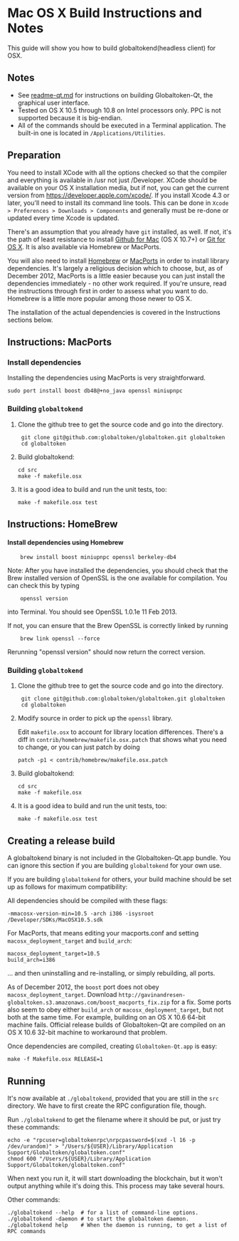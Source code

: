 Mac OS X Build Instructions and Notes
====================================
This guide will show you how to build globaltokend(headless client) for OSX.

Notes
-----

* See [readme-qt.md](readme-qt.md) for instructions on building Globaltoken-Qt, the
graphical user interface.
* Tested on OS X 10.5 through 10.8 on Intel processors only. PPC is not
supported because it is big-endian.
* All of the commands should be executed in a Terminal application. The
built-in one is located in `/Applications/Utilities`.

Preparation
-----------

You need to install XCode with all the options checked so that the compiler
and everything is available in /usr not just /Developer. XCode should be
available on your OS X installation media, but if not, you can get the
current version from https://developer.apple.com/xcode/. If you install
Xcode 4.3 or later, you'll need to install its command line tools. This can
be done in `Xcode > Preferences > Downloads > Components` and generally must
be re-done or updated every time Xcode is updated.

There's an assumption that you already have `git` installed, as well. If
not, it's the path of least resistance to install [Github for Mac](https://mac.github.com/)
(OS X 10.7+) or
[Git for OS X](https://code.google.com/p/git-osx-installer/). It is also
available via Homebrew or MacPorts.

You will also need to install [Homebrew](http://mxcl.github.io/homebrew/)
or [MacPorts](https://www.macports.org/) in order to install library
dependencies. It's largely a religious decision which to choose, but, as of
December 2012, MacPorts is a little easier because you can just install the
dependencies immediately - no other work required. If you're unsure, read
the instructions through first in order to assess what you want to do.
Homebrew is a little more popular among those newer to OS X.

The installation of the actual dependencies is covered in the Instructions
sections below.

Instructions: MacPorts
----------------------

### Install dependencies

Installing the dependencies using MacPorts is very straightforward.

    sudo port install boost db48@+no_java openssl miniupnpc

### Building `globaltokend`

1. Clone the github tree to get the source code and go into the directory.

        git clone git@github.com:globaltoken/globaltoken.git globaltoken
        cd globaltoken

2.  Build globaltokend:

        cd src
        make -f makefile.osx

3.  It is a good idea to build and run the unit tests, too:

        make -f makefile.osx test

Instructions: HomeBrew
----------------------

#### Install dependencies using Homebrew

        brew install boost miniupnpc openssl berkeley-db4

Note: After you have installed the dependencies, you should check that the Brew installed version of OpenSSL is the one available for compilation. You can check this by typing

        openssl version

into Terminal. You should see OpenSSL 1.0.1e 11 Feb 2013.

If not, you can ensure that the Brew OpenSSL is correctly linked by running

        brew link openssl --force

Rerunning "openssl version" should now return the correct version.

### Building `globaltokend`

1. Clone the github tree to get the source code and go into the directory.

        git clone git@github.com:globaltoken/globaltoken.git globaltoken
        cd globaltoken

2.  Modify source in order to pick up the `openssl` library.

    Edit `makefile.osx` to account for library location differences. There's a
    diff in `contrib/homebrew/makefile.osx.patch` that shows what you need to
    change, or you can just patch by doing

        patch -p1 < contrib/homebrew/makefile.osx.patch

3.  Build globaltokend:

        cd src
        make -f makefile.osx

4.  It is a good idea to build and run the unit tests, too:

        make -f makefile.osx test

Creating a release build
------------------------

A globaltokend binary is not included in the Globaltoken-Qt.app bundle. You can ignore
this section if you are building `globaltokend` for your own use.

If you are building `globaltokend` for others, your build machine should be set up
as follows for maximum compatibility:

All dependencies should be compiled with these flags:

    -mmacosx-version-min=10.5 -arch i386 -isysroot /Developer/SDKs/MacOSX10.5.sdk

For MacPorts, that means editing your macports.conf and setting
`macosx_deployment_target` and `build_arch`:

    macosx_deployment_target=10.5
    build_arch=i386

... and then uninstalling and re-installing, or simply rebuilding, all ports.

As of December 2012, the `boost` port does not obey `macosx_deployment_target`.
Download `http://gavinandresen-globaltoken.s3.amazonaws.com/boost_macports_fix.zip`
for a fix. Some ports also seem to obey either `build_arch` or
`macosx_deployment_target`, but not both at the same time. For example, building
on an OS X 10.6 64-bit machine fails. Official release builds of Globaltoken-Qt are
compiled on an OS X 10.6 32-bit machine to workaround that problem.

Once dependencies are compiled, creating `Globaltoken-Qt.app` is easy:

    make -f Makefile.osx RELEASE=1

Running
-------

It's now available at `./globaltokend`, provided that you are still in the `src`
directory. We have to first create the RPC configuration file, though.

Run `./globaltokend` to get the filename where it should be put, or just try these
commands:

    echo -e "rpcuser=globaltokenrpc\nrpcpassword=$(xxd -l 16 -p /dev/urandom)" > "/Users/${USER}/Library/Application Support/Globaltoken/globaltoken.conf"
    chmod 600 "/Users/${USER}/Library/Application Support/Globaltoken/globaltoken.conf"

When next you run it, it will start downloading the blockchain, but it won't
output anything while it's doing this. This process may take several hours.

Other commands:

    ./globaltokend --help  # for a list of command-line options.
    ./globaltokend -daemon # to start the globaltoken daemon.
    ./globaltokend help    # When the daemon is running, to get a list of RPC commands
